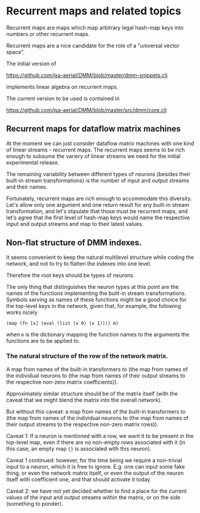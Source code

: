 # Recurrent maps and related topics

Recurrent maps are maps which map arbitrary legal hash-map keys
into numbers or other recurrent maps.

Recurrent maps are a nice candidate for the role of a "universal vector space".

The initial version of

https://github.com/jsa-aerial/DMM/blob/master/dmm-snippets.clj

implements linear algebra on recurrent maps.

The current version to be used is contained in

https://github.com/jsa-aerial/DMM/blob/master/src/dmm/core.clj


## Recurrent maps for dataflow matrix machines

At the moment we can just consider dataflow matrix machines
with one kind of linear streams - recurrent maps. The recurrent
maps seems to be rich enough to subsume the variery of
linear streams we need for the initial experimental release.

The remaining variability between different types of neurons
(besides their built-in stream transformations) is the number
of input and output streams and their names.

Fortunately, recurrent maps are rich enough to accommodate
this diversity. Let's allow only one argument and one
return result for any built-in stream transformation,
and let's stipulate that those must be recurrent maps,
and let's agree that ihe first level of hash-map keys
would name the respective input and output
streams and map to their latest values.

## Non-flat structure of DMM indexes.

It seems convenient to keep the natural multilevel structure
while coding the network, and not to try to flatten the indexes
into one level.

Therefore the root keys should be types of neurons.

The only thing that distinguishes the neuron types at this
point are the names of the functions implementing the built-in
stream transformations. Symbols serving as names of these functions
might be a good choice for the top-level keys in the network,
given that, for example, the following works nicely

`(map (fn [x] (eval (list (x 0) (x 1)))) m)`

when `m` is the dictionary mapping the function
names to the arguments the functions are to be applied to.

### The natural structure of the row of the network matrix.

A map from names of the built-in transformers to
(the map from names of the individual neurons to
(the map from names of their output streams to the
respective non-zero matrix coefficients)).

Approximately similar structure should be of the matrix
itself (with the caveat that we might blend the matrix into
the overall network).

But without this caveat: a map from names of the built-in transformers to
(the map from names of the individual neurons to
(the map from names of their output streams to the
respective non-zero matrix rows)).

Caveat 1: If a neuron is mentioned with a row, we want it to be present
in the top-level map, even if there are no non-empty rows associated with
it (in this case, an empty map `{}` is associated with this neuron).

Caveat 1 continued: however, for the time being we require
a non-trivial input to a neuron, which it is free to ignore.
E.g. one can input some fake thing, or even the network matrix itself,
or even the output of the neuron itself with coefficient one,
and that should activate it today.

Caveat 2: we have not yet decided whether to find a place for the
current values of the input and output streams within the matrix,
or on the side (something to ponder).
